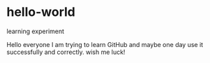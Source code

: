 # hello-world
learning experiment

Hello everyone
I am trying to learn GitHub and maybe one day use it successfully and correctly.
wish me luck!
